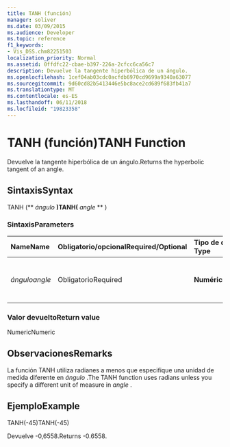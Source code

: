 ```yaml
---
title: TANH (función)
manager: soliver
ms.date: 03/09/2015
ms.audience: Developer
ms.topic: reference
f1_keywords:
- Vis_DSS.chm82251503
localization_priority: Normal
ms.assetid: 0ffdfc22-cbae-b397-226a-2cfcc6ca56c7
description: Devuelve la tangente hiperbólica de un ángulo.
ms.openlocfilehash: 1cef04ab03cdc0acfdb6970cd9699a9340a63077
ms.sourcegitcommit: 9d60cd82b5413446e5bc8ace2cd689f683fb41a7
ms.translationtype: MT
ms.contentlocale: es-ES
ms.lasthandoff: 06/11/2018
ms.locfileid: "19823358"
---
```

# <a name="tanh-function"></a><span data-ttu-id="19ce1-103">TANH (función)</span><span class="sxs-lookup"><span data-stu-id="19ce1-103">TANH Function</span></span>

<span data-ttu-id="19ce1-104">Devuelve la tangente hiperbólica de un ángulo.</span><span class="sxs-lookup"><span data-stu-id="19ce1-104">Returns the hyperbolic tangent of an angle.</span></span> 
  
## <a name="syntax"></a><span data-ttu-id="19ce1-105">Sintaxis</span><span class="sxs-lookup"><span data-stu-id="19ce1-105">Syntax</span></span>

<span data-ttu-id="19ce1-106">TANH (** *ángulo* **)</span><span class="sxs-lookup"><span data-stu-id="19ce1-106">TANH(** *angle* ** )</span></span> 
  
### <a name="parameters"></a><span data-ttu-id="19ce1-107">Sintaxis</span><span class="sxs-lookup"><span data-stu-id="19ce1-107">Parameters</span></span>

|<span data-ttu-id="19ce1-108">**Name**</span><span class="sxs-lookup"><span data-stu-id="19ce1-108">**Name**</span></span>|<span data-ttu-id="19ce1-109">**Obligatorio/opcional**</span><span class="sxs-lookup"><span data-stu-id="19ce1-109">**Required/Optional**</span></span>|<span data-ttu-id="19ce1-110">**Tipo de datos**</span><span class="sxs-lookup"><span data-stu-id="19ce1-110">**Data Type**</span></span>|<span data-ttu-id="19ce1-111">**Descripción**</span><span class="sxs-lookup"><span data-stu-id="19ce1-111">**Description**</span></span>|
|:-----|:-----|:-----|:-----|
| <span data-ttu-id="19ce1-112">_ángulo_</span><span class="sxs-lookup"><span data-stu-id="19ce1-112">_angle_</span></span> <br/> |<span data-ttu-id="19ce1-113">Obligatorio</span><span class="sxs-lookup"><span data-stu-id="19ce1-113">Required</span></span>  <br/> |<span data-ttu-id="19ce1-114">**Numérico**</span><span class="sxs-lookup"><span data-stu-id="19ce1-114">**Numeric**</span></span> <br/> |<span data-ttu-id="19ce1-115">Ángulo del que se va a obtener la tangente hiperbólica.</span><span class="sxs-lookup"><span data-stu-id="19ce1-115">The angle of which to get the hypbolic tangent.</span></span>  <br/> |
   
### <a name="return-value"></a><span data-ttu-id="19ce1-116">Valor devuelto</span><span class="sxs-lookup"><span data-stu-id="19ce1-116">Return value</span></span>

<span data-ttu-id="19ce1-117">Numeric</span><span class="sxs-lookup"><span data-stu-id="19ce1-117">Numeric</span></span>
  
## <a name="remarks"></a><span data-ttu-id="19ce1-118">Observaciones</span><span class="sxs-lookup"><span data-stu-id="19ce1-118">Remarks</span></span>

<span data-ttu-id="19ce1-119">La función TANH utiliza radianes a menos que especifique una unidad de medida diferente en *ángulo* .</span><span class="sxs-lookup"><span data-stu-id="19ce1-119">The TANH function uses radians unless you specify a different unit of measure in  *angle*  .</span></span> 
  
## <a name="example"></a><span data-ttu-id="19ce1-120">Ejemplo</span><span class="sxs-lookup"><span data-stu-id="19ce1-120">Example</span></span>

<span data-ttu-id="19ce1-121">TANH(-45)</span><span class="sxs-lookup"><span data-stu-id="19ce1-121">TANH(-45)</span></span> 
  
<span data-ttu-id="19ce1-122">Devuelve -0,6558.</span><span class="sxs-lookup"><span data-stu-id="19ce1-122">Returns -0.6558.</span></span> 
  

